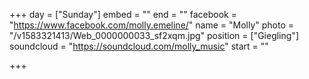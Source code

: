 +++
day = ["Sunday"]
embed = ""
end = ""
facebook = "https://www.facebook.com/molly.emeline/"
name = "Molly"
photo = "/v1583321413/Web_0000000033_sf2xqm.jpg"
position = ["Giegling"]
soundcloud = "https://soundcloud.com/molly_music"
start = ""

+++
